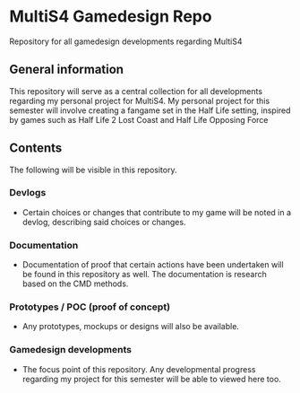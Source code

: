 # MultiS4 Gamedesign Repo
Repository for all gamedesign developments regarding MultiS4
<br>
## General information
This repository will serve as a central collection for all developments regarding my personal project for MultiS4. My personal project for this semester will involve creating a fangame set in the Half Life setting, inspired by games such as Half Life 2 Lost Coast and Half Life Opposing Force 
<br>
## Contents
The following will be visible in this repository. 
### Devlogs
- Certain choices or changes that contribute to my game will be noted in a devlog, describing said choices or changes.
### Documentation
- Documentation of proof that certain actions have been undertaken will be found in this repository as well. The documentation is research based on the CMD methods.
### Prototypes / POC (proof of concept)
- Any prototypes, mockups or designs will also be available.
### Gamedesign developments
- The focus point of this repository. Any developmental progress regarding my project for this semester will be able to viewed here too. 

